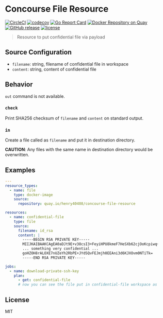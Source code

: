 # Concourse File Resource

[![CircleCI](https://circleci.com/gh/henry40408/concourse-file-resource.svg?style=shield)](https://circleci.com/gh/henry40408/concourse-file-resource) [![codecov](https://codecov.io/gh/henry40408/concourse-file-resource/branch/master/graph/badge.svg)](https://codecov.io/gh/henry40408/concourse-file-resource) [![Go Report Card](https://goreportcard.com/badge/github.com/henry40408/concourse-file-resource)](https://goreportcard.com/report/github.com/henry40408/concourse-file-resource) [![Docker Repository on Quay](https://quay.io/repository/henry40408/concourse-file-resource/status "Docker Repository on Quay")](https://quay.io/repository/henry40408/concourse-file-resource) [![GitHub release](https://img.shields.io/github/release/henry40408/concourse-file-resource.svg)](https://github.com/henry40408/concourse-file-resource) [![license](https://img.shields.io/github/license/henry40408/concourse-file-resource.svg)](https://github.com/henry40408/concourse-file-resource)

> Resource to put confidential file via payload

## Source Configuration

- `filename`: string, filename of confidential file in workspace
- `content`: string, content of confidential file

## Behavior

`out` command is not available.

### `check`

Print SHA256 checksum of `filename` and `content` on standard output.

### `in`

Create a file called as `filename` and put it in destination directory.

**CAUTION**: Any files with the same name in destination directory would be overwritten.

## Examples

```yaml
---
resource_types:
  - name: file
    type: docker-image
    source:
      repository: quay.io/henry40408/concourse-file-resource

resources:
  - name: confidential-file
    type: file
    source:
      filename: id_rsa
      content: |
        -----BEGIN RSA PRIVATE KEY-----
        MIIJKAIBAAKCAgEA0aDJt9E+v38csI3+FeyiHPU8kmeF7HeSXb62cjOoKcpiwq+L
        ... something very confidential ...
        goHZOH8rALOXE7nUZeYh2RbPE+JYdSQvFEJmjh0EEAni3d6KJXOvm0NTiTk=
        -----END RSA PRIVATE KEY-----

jobs:
  - name: download-private-ssh-key
    plan:
      - get: confidential-file
      # now you can see the file put in confidential-file workspace as id_rsa
```

## License

MIT
